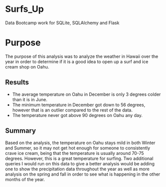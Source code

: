 # Surfs_Up
Data Bootcamp work for SQLite, SQLAlchemy and Flask

# Purpose
The purpose of this analysis was to analyze the weather in Hawaii over the year in order to determine if it is a good idea to open up a surf and ice cream shop on Oahu.

## Results
- The average temperature on Oahu in December is only 3 degrees colder than it is in June. 
- The minimum temperature in December got down to 56 degrees, however that is an outlier compared to the rest of the data.
- The temperature never got above 90 degrees on Oahu any day.

## Summary
Based on the analysis, the temperature on Oahu stays mild in both Winter and Summer, so it may not get hot enough for someone to consistently crave ice cream, being that the temperature is usually around 70-75 degrees. However, this is a great temperature for surfing. Two additional queries I would run on this data to give a better analysis would be adding one to show the precipitation data throughout the year as well as more analysis on the spring and fall in order to see what is happening in the other months of the year.
